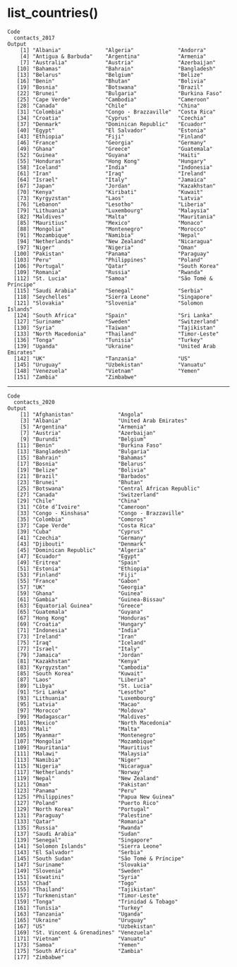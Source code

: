 # list_countries()

    Code
      contacts_2017
    Output
        [1] "Albania"              "Algeria"              "Andorra"             
        [4] "Antigua & Barbuda"    "Argentina"            "Armenia"             
        [7] "Australia"            "Austria"              "Azerbaijan"          
       [10] "Bahamas"              "Bahrain"              "Bangladesh"          
       [13] "Belarus"              "Belgium"              "Belize"              
       [16] "Benin"                "Bhutan"               "Bolivia"             
       [19] "Bosnia"               "Botswana"             "Brazil"              
       [22] "Brunei"               "Bulgaria"             "Burkina Faso"        
       [25] "Cape Verde"           "Cambodia"             "Cameroon"            
       [28] "Canada"               "Chile"                "China"               
       [31] "Colombia"             "Congo - Brazzaville"  "Costa Rica"          
       [34] "Croatia"              "Cyprus"               "Czechia"             
       [37] "Denmark"              "Dominican Republic"   "Ecuador"             
       [40] "Egypt"                "El Salvador"          "Estonia"             
       [43] "Ethiopia"             "Fiji"                 "Finland"             
       [46] "France"               "Georgia"              "Germany"             
       [49] "Ghana"                "Greece"               "Guatemala"           
       [52] "Guinea"               "Guyana"               "Haiti"               
       [55] "Honduras"             "Hong Kong"            "Hungary"             
       [58] "Iceland"              "India"                "Indonesia"           
       [61] "Iran"                 "Iraq"                 "Ireland"             
       [64] "Israel"               "Italy"                "Jamaica"             
       [67] "Japan"                "Jordan"               "Kazakhstan"          
       [70] "Kenya"                "Kiribati"             "Kuwait"              
       [73] "Kyrgyzstan"           "Laos"                 "Latvia"              
       [76] "Lebanon"              "Lesotho"              "Liberia"             
       [79] "Lithuania"            "Luxembourg"           "Malaysia"            
       [82] "Maldives"             "Malta"                "Mauritania"          
       [85] "Mauritius"            "Mexico"               "Monaco"              
       [88] "Mongolia"             "Montenegro"           "Morocco"             
       [91] "Mozambique"           "Namibia"              "Nepal"               
       [94] "Netherlands"          "New Zealand"          "Nicaragua"           
       [97] "Niger"                "Nigeria"              "Oman"                
      [100] "Pakistan"             "Panama"               "Paraguay"            
      [103] "Peru"                 "Philippines"          "Poland"              
      [106] "Portugal"             "Qatar"                "South Korea"         
      [109] "Romania"              "Russia"               "Rwanda"              
      [112] "St. Lucia"            "Samoa"                "São Tomé & Príncipe" 
      [115] "Saudi Arabia"         "Senegal"              "Serbia"              
      [118] "Seychelles"           "Sierra Leone"         "Singapore"           
      [121] "Slovakia"             "Slovenia"             "Solomon Islands"     
      [124] "South Africa"         "Spain"                "Sri Lanka"           
      [127] "Suriname"             "Sweden"               "Switzerland"         
      [130] "Syria"                "Taiwan"               "Tajikistan"          
      [133] "North Macedonia"      "Thailand"             "Timor-Leste"         
      [136] "Tonga"                "Tunisia"              "Turkey"              
      [139] "Uganda"               "Ukraine"              "United Arab Emirates"
      [142] "UK"                   "Tanzania"             "US"                  
      [145] "Uruguay"              "Uzbekistan"           "Vanuatu"             
      [148] "Venezuela"            "Vietnam"              "Yemen"               
      [151] "Zambia"               "Zimbabwe"            

---

    Code
      contacts_2020
    Output
        [1] "Afghanistan"              "Angola"                  
        [3] "Albania"                  "United Arab Emirates"    
        [5] "Argentina"                "Armenia"                 
        [7] "Austria"                  "Azerbaijan"              
        [9] "Burundi"                  "Belgium"                 
       [11] "Benin"                    "Burkina Faso"            
       [13] "Bangladesh"               "Bulgaria"                
       [15] "Bahrain"                  "Bahamas"                 
       [17] "Bosnia"                   "Belarus"                 
       [19] "Belize"                   "Bolivia"                 
       [21] "Brazil"                   "Barbados"                
       [23] "Brunei"                   "Bhutan"                  
       [25] "Botswana"                 "Central African Republic"
       [27] "Canada"                   "Switzerland"             
       [29] "Chile"                    "China"                   
       [31] "Côte d’Ivoire"            "Cameroon"                
       [33] "Congo - Kinshasa"         "Congo - Brazzaville"     
       [35] "Colombia"                 "Comoros"                 
       [37] "Cape Verde"               "Costa Rica"              
       [39] "Cuba"                     "Cyprus"                  
       [41] "Czechia"                  "Germany"                 
       [43] "Djibouti"                 "Denmark"                 
       [45] "Dominican Republic"       "Algeria"                 
       [47] "Ecuador"                  "Egypt"                   
       [49] "Eritrea"                  "Spain"                   
       [51] "Estonia"                  "Ethiopia"                
       [53] "Finland"                  "Fiji"                    
       [55] "France"                   "Gabon"                   
       [57] "UK"                       "Georgia"                 
       [59] "Ghana"                    "Guinea"                  
       [61] "Gambia"                   "Guinea-Bissau"           
       [63] "Equatorial Guinea"        "Greece"                  
       [65] "Guatemala"                "Guyana"                  
       [67] "Hong Kong"                "Honduras"                
       [69] "Croatia"                  "Hungary"                 
       [71] "Indonesia"                "India"                   
       [73] "Ireland"                  "Iran"                    
       [75] "Iraq"                     "Iceland"                 
       [77] "Israel"                   "Italy"                   
       [79] "Jamaica"                  "Jordan"                  
       [81] "Kazakhstan"               "Kenya"                   
       [83] "Kyrgyzstan"               "Cambodia"                
       [85] "South Korea"              "Kuwait"                  
       [87] "Laos"                     "Liberia"                 
       [89] "Libya"                    "St. Lucia"               
       [91] "Sri Lanka"                "Lesotho"                 
       [93] "Lithuania"                "Luxembourg"              
       [95] "Latvia"                   "Macao"                   
       [97] "Morocco"                  "Moldova"                 
       [99] "Madagascar"               "Maldives"                
      [101] "Mexico"                   "North Macedonia"         
      [103] "Mali"                     "Malta"                   
      [105] "Myanmar"                  "Montenegro"              
      [107] "Mongolia"                 "Mozambique"              
      [109] "Mauritania"               "Mauritius"               
      [111] "Malawi"                   "Malaysia"                
      [113] "Namibia"                  "Niger"                   
      [115] "Nigeria"                  "Nicaragua"               
      [117] "Netherlands"              "Norway"                  
      [119] "Nepal"                    "New Zealand"             
      [121] "Oman"                     "Pakistan"                
      [123] "Panama"                   "Peru"                    
      [125] "Philippines"              "Papua New Guinea"        
      [127] "Poland"                   "Puerto Rico"             
      [129] "North Korea"              "Portugal"                
      [131] "Paraguay"                 "Palestine"               
      [133] "Qatar"                    "Romania"                 
      [135] "Russia"                   "Rwanda"                  
      [137] "Saudi Arabia"             "Sudan"                   
      [139] "Senegal"                  "Singapore"               
      [141] "Solomon Islands"          "Sierra Leone"            
      [143] "El Salvador"              "Serbia"                  
      [145] "South Sudan"              "São Tomé & Príncipe"     
      [147] "Suriname"                 "Slovakia"                
      [149] "Slovenia"                 "Sweden"                  
      [151] "Eswatini"                 "Syria"                   
      [153] "Chad"                     "Togo"                    
      [155] "Thailand"                 "Tajikistan"              
      [157] "Turkmenistan"             "Timor-Leste"             
      [159] "Tonga"                    "Trinidad & Tobago"       
      [161] "Tunisia"                  "Turkey"                  
      [163] "Tanzania"                 "Uganda"                  
      [165] "Ukraine"                  "Uruguay"                 
      [167] "US"                       "Uzbekistan"              
      [169] "St. Vincent & Grenadines" "Venezuela"               
      [171] "Vietnam"                  "Vanuatu"                 
      [173] "Samoa"                    "Yemen"                   
      [175] "South Africa"             "Zambia"                  
      [177] "Zimbabwe"                

